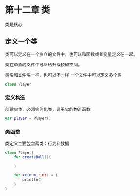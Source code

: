 # 第十二章 类

类是核心

## 定义一个类

类可以定义在一个独立的文件中，也可以和函数或者变量定义在一起。

类在单独的文件中可以给升级预留空间。

类名和文件名一样，也可以不一样  一个文件中可以定义多个类

```kotlin
class Player
```

### 定义构造

创建实体，必须实例化类，调用它的构造函数

```kotlin
var player = Player()
```

### 类函数

类定义主要包含两类：行为和数据

```kotlin
class Player{
    fun createBall(){
        
    }
    
    fun xx(num :Int) = {
        println()
    }
}
```


